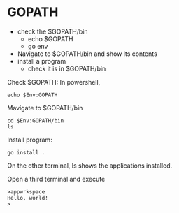 # GOPATH

- check the $GOPATH/bin
  - echo $GOPATH
  - go env
- Navigate to $GOPATH/bin and show its contents
- install a program 
  - check it is in $GOPATH/bin


Check $GOPATH:
In powershell,

```
echo $Env:GOPATH
```

Mavigate to $GOPATH/bin

```
cd $Env:GOPATH/bin
ls
```
Install program:

```
go install .
```

On the other terminal, ls shows the applications installed.

Open a third terminal and execute

```
>appwrkspace
Hello, world!
>
```